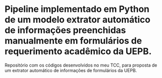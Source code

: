# Pipeline implementado em Python de um modelo extrator automático de informações preenchidas manualmente em formulários de requerimento acadêmico da UEPB.

Repositório  com os códigos desenvolvidos no meu TCC, para proposta de um extrator automático de informações de formulários da UEPB.
